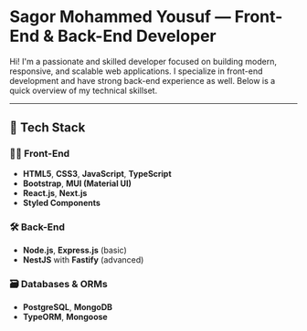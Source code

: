 # Sagor Mohammed Yousuf — Front-End & Back-End Developer

Hi! I'm a passionate and skilled developer focused on building modern, responsive, and scalable web applications. I specialize in front-end development and have strong back-end experience as well. Below is a quick overview of my technical skillset.

---

## 🚀 Tech Stack

### 🧑‍🎨 Front-End
- **HTML5**, **CSS3**, **JavaScript**, **TypeScript**
- **Bootstrap**, **MUI (Material UI)**
- **React.js**, **Next.js**
- **Styled Components**

### 🛠️ Back-End
- **Node.js**, **Express.js** (basic)
- **NestJS** with **Fastify** (advanced)

### 🗃️ Databases & ORMs
- **PostgreSQL**, **MongoDB**
- **TypeORM**, **Mongoose**



